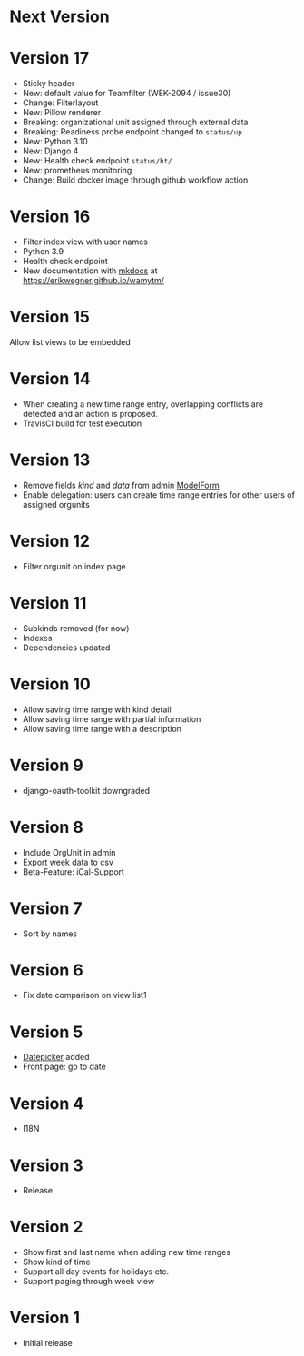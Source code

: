 # Next Version

# Version 17
* Sticky header
* New: default value for Teamfilter (WEK-2094 / issue30)
* Change: Filterlayout 
* New: Pillow renderer
* Breaking: organizational unit assigned through external data
* Breaking: Readiness probe endpoint changed to `status/up`
* New: Python 3.10
* New: Django 4
* New: Health check endpoint `status/ht/`
* New: prometheus monitoring
* Change: Build docker image through github workflow action

# Version 16

* Filter index view with user names
* Python 3.9
* Health check endpoint
* New documentation with [mkdocs](https://www.mkdocs.org/) at https://erikwegner.github.io/wamytm/

# Version 15

Allow list views to be embedded

# Version 14

  * When creating a new time range entry, overlapping conflicts are detected and an action is proposed.
  * TravisCI build for test execution

# Version 13

  * Remove fields _kind_ and _data_ from admin [ModelForm](https://docs.djangoproject.com/en/dev/topics/forms/modelforms/)
  * Enable delegation: users can create time range entries for other users of assigned orgunits

# Version 12

  * Filter orgunit on index page

# Version 11 

  * Subkinds removed (for now)
  * Indexes
  * Dependencies updated

# Version 10 

  * Allow saving time range with kind detail
  * Allow saving time range with partial information
  * Allow saving time range with a description

# Version 9 

  * django-oauth-toolkit downgraded

# Version 8

  * Include OrgUnit in admin
  * Export week data to csv
  * Beta-Feature: iCal-Support

# Version 7 

 * Sort by names

# Version 6

 * Fix date comparison on view list1

# Version 5

  * [Datepicker](https://github.com/uxsolutions/bootstrap-datepicker) added
  * Front page: go to date

# Version 4

  * I18N

# Version 3

  * Release

# Version 2

  * Show first and last name when adding new time ranges
  * Show kind of time
  * Support all day events for holidays etc.
  * Support paging through week view

# Version 1

   * Initial release
